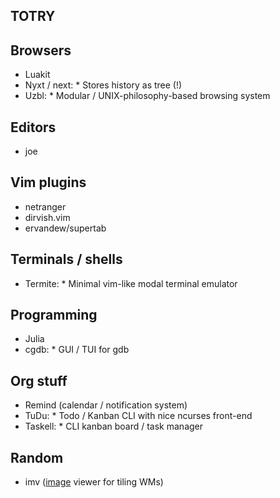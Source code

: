 ## TOTRY

## Browsers

* Luakit
* Nyxt / next:
				* Stores history as tree (!)
* Uzbl:
				* Modular / UNIX-philosophy-based browsing system

## Editors

* joe

## Vim plugins

* netranger
* dirvish.vim
* ervandew/supertab

## Terminals / shells

* Termite:
				* Minimal vim-like modal terminal emulator

## Programming

* Julia
* cgdb:
				* GUI / TUI for gdb

## Org stuff

* Remind (calendar / notification system)
* TuDu:
				* Todo / Kanban CLI with nice ncurses front-end
* Taskell:
				* CLI kanban board / task manager

## Random

* imv ([image](image.md) viewer for tiling WMs)
